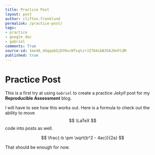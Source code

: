```yaml
---
title: Practice Post
layout: post
author: clifton.franklund
permalink: /practice-post/
tags:
- practice
- google doc
- gabriel
comments: True
source-id: 1mx4A_4GqqabGjD39ucNTsqtzrJZ784ibB3SAJ8nFCdM
published: true
---
```

# Practice Post

This is a first try at using ```Gabriel``` to create a practice _Jekyll_ post for my **Reproducible Assessment** blog.  

I will have to see how this works out. Here is a formula to check out the ability to move $$ \LaTeX $$ code into posts as well.  

$$ \frac{-b \pm \sqrt{b^2 - 4ac}}{2a} $$  

That should be enough for now.   

